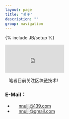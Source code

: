 ```yaml
---
layout: page
title: "关于"
description: ""
group: navigation
---
```

{% include JB/setup %}
<iframe width="190" height="90" style="" class="share_self" frameborder="0" scrolling="no" src="http://widget.weibo.com/weiboshow/index.php?language=&amp;width=190&amp;height=90&amp;fansRow=2&amp;ptype=0&amp;speed=0&amp;skin=8&amp;isTitle=0&amp;noborder=0&amp;isWeibo=0&amp;isFans=0&amp;uid=1804200020&amp;verifier=fafe682b&amp;dpc=1"></iframe>
<p>
&nbsp; &nbsp;笔者目前关注区块链技术!
</p>

### E-Mail：
* &nbsp; &nbsp;&nbsp;&nbsp;nnuljl@139.com 
* &nbsp; &nbsp;&nbsp;&nbsp;nnuljl@gmail.com
